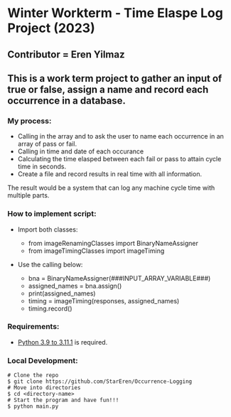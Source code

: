 # Winter Workterm - Time Elaspe Log Project (2023)

## Contributor = Eren Yilmaz

## This is a work term project to gather an input of true or false, assign a name and record each occurrence in a database.

### My process:
+ Calling in the array and to ask the user to name each occurrence in an array of pass or fail.
+ Calling in time and date of each occurance
+ Calculating the time elasped between each fail or pass to attain cycle time in seconds. 
+ Create a file and record results in real time with all information.

The result would be a system that can log any machine cycle time with multiple parts.

### How to implement script:
+ Import both classes:

  + from imageRenamingClasses import BinaryNameAssigner
  + from imageTimingClasses import imageTiming

+ Use the calling below:

  + bna = BinaryNameAssigner(###INPUT_ARRAY_VARIABLE###)
  + assigned_names = bna.assign()
  + print(assigned_names)
  + timing = imageTiming(responses, assigned_names) 
  + timing.record()
  
### Requirements:
+ [Python 3.9 to 3.11.1](https://www.python.org/downloads/release/python-3111/) is required.

### Local Development:
```
# Clone the repo
$ git clone https://github.com/StarEren/Occurrence-Logging
# Move into directories
$ cd <directory-name>
# Start the program and have fun!!!
$ python main.py
```
